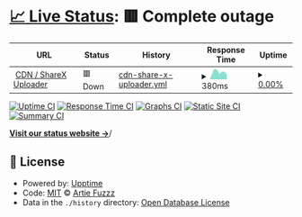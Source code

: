 # [📈 Live Status](https://status.astolfo.cafe): <!--live status--> **🟥 Complete outage**

<!--start: status pages-->
<!-- This summary is generated by Upptime (https://github.com/upptime/upptime) -->
<!-- Do not edit this manually, your changes will be overwritten -->
<!-- prettier-ignore -->
| URL | Status | History | Response Time | Uptime |
| --- | ------ | ------- | ------------- | ------ |
| <img alt="" src="https://icons.duckduckgo.com/ip3/img.astolfo.cafe.ico" height="13"> [CDN / ShareX Uploader](https://img.astolfo.cafe) | 🟥 Down | [cdn-share-x-uploader.yml](https://github.com/ArtieFuzzz/status/commits/HEAD/history/cdn-share-x-uploader.yml) | <details><summary><img alt="Response time graph" src="./graphs/cdn-share-x-uploader/response-time-week.png" height="20"> 380ms</summary><br><a href="https://status.astolfo.cafe/history/cdn-share-x-uploader"><img alt="Response time 379" src="https://img.shields.io/endpoint?url=https%3A%2F%2Fraw.githubusercontent.com%2FArtieFuzzz%2Fstatus%2FHEAD%2Fapi%2Fcdn-share-x-uploader%2Fresponse-time.json"></a><br><a href="https://status.astolfo.cafe/history/cdn-share-x-uploader"><img alt="24-hour response time 241" src="https://img.shields.io/endpoint?url=https%3A%2F%2Fraw.githubusercontent.com%2FArtieFuzzz%2Fstatus%2FHEAD%2Fapi%2Fcdn-share-x-uploader%2Fresponse-time-day.json"></a><br><a href="https://status.astolfo.cafe/history/cdn-share-x-uploader"><img alt="7-day response time 380" src="https://img.shields.io/endpoint?url=https%3A%2F%2Fraw.githubusercontent.com%2FArtieFuzzz%2Fstatus%2FHEAD%2Fapi%2Fcdn-share-x-uploader%2Fresponse-time-week.json"></a><br><a href="https://status.astolfo.cafe/history/cdn-share-x-uploader"><img alt="30-day response time 404" src="https://img.shields.io/endpoint?url=https%3A%2F%2Fraw.githubusercontent.com%2FArtieFuzzz%2Fstatus%2FHEAD%2Fapi%2Fcdn-share-x-uploader%2Fresponse-time-month.json"></a><br><a href="https://status.astolfo.cafe/history/cdn-share-x-uploader"><img alt="1-year response time 379" src="https://img.shields.io/endpoint?url=https%3A%2F%2Fraw.githubusercontent.com%2FArtieFuzzz%2Fstatus%2FHEAD%2Fapi%2Fcdn-share-x-uploader%2Fresponse-time-year.json"></a></details> | <details><summary><a href="https://status.astolfo.cafe/history/cdn-share-x-uploader">0.00%</a></summary><a href="https://status.astolfo.cafe/history/cdn-share-x-uploader"><img alt="All-time uptime 45.83%" src="https://img.shields.io/endpoint?url=https%3A%2F%2Fraw.githubusercontent.com%2FArtieFuzzz%2Fstatus%2FHEAD%2Fapi%2Fcdn-share-x-uploader%2Fuptime.json"></a><br><a href="https://status.astolfo.cafe/history/cdn-share-x-uploader"><img alt="24-hour uptime 0.00%" src="https://img.shields.io/endpoint?url=https%3A%2F%2Fraw.githubusercontent.com%2FArtieFuzzz%2Fstatus%2FHEAD%2Fapi%2Fcdn-share-x-uploader%2Fuptime-day.json"></a><br><a href="https://status.astolfo.cafe/history/cdn-share-x-uploader"><img alt="7-day uptime 0.00%" src="https://img.shields.io/endpoint?url=https%3A%2F%2Fraw.githubusercontent.com%2FArtieFuzzz%2Fstatus%2FHEAD%2Fapi%2Fcdn-share-x-uploader%2Fuptime-week.json"></a><br><a href="https://status.astolfo.cafe/history/cdn-share-x-uploader"><img alt="30-day uptime 0.00%" src="https://img.shields.io/endpoint?url=https%3A%2F%2Fraw.githubusercontent.com%2FArtieFuzzz%2Fstatus%2FHEAD%2Fapi%2Fcdn-share-x-uploader%2Fuptime-month.json"></a><br><a href="https://status.astolfo.cafe/history/cdn-share-x-uploader"><img alt="1-year uptime 45.83%" src="https://img.shields.io/endpoint?url=https%3A%2F%2Fraw.githubusercontent.com%2FArtieFuzzz%2Fstatus%2FHEAD%2Fapi%2Fcdn-share-x-uploader%2Fuptime-year.json"></a></details>

<!--end: status pages-->

[![Uptime CI](https://github.com/ArtieFuzzz/status/workflows/Uptime%20CI/badge.svg)](https://github.com/ArtieFuzzz/status/actions?query=workflow%3A%22Uptime+CI%22)
[![Response Time CI](https://github.com/ArtieFuzzz/status/workflows/Response%20Time%20CI/badge.svg)](https://github.com/ArtieFuzzz/status/actions?query=workflow%3A%22Response+Time+CI%22)
[![Graphs CI](https://github.com/ArtieFuzzz/status/workflows/Graphs%20CI/badge.svg)](https://github.com/ArtieFuzzz/status/actions?query=workflow%3A%22Graphs+CI%22)
[![Static Site CI](https://github.com/ArtieFuzzz/status/workflows/Static%20Site%20CI/badge.svg)](https://github.com/ArtieFuzzz/status/actions?query=workflow%3A%22Static+Site+CI%22)
[![Summary CI](https://github.com/ArtieFuzzz/status/workflows/Summary%20CI/badge.svg)](https://github.com/ArtieFuzzz/status/actions?query=workflow%3A%22Summary+CI%22)

[**Visit our status website →**](https://status.astolfo.cafe)/

## 📄 License

- Powered by: [Upptime](https://github.com/upptime/upptime)
- Code: [MIT](./LICENSE) © [Artie Fuzzz](https://artiefuzzz.space)
- Data in the `./history` directory: [Open Database License](https://opendatacommons.org/licenses/odbl/1-0/)
